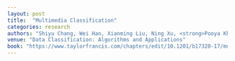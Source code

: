 ```yaml
---
layout: post
title:  "Multimedia Classification"
categories: research
authors: "Shiyu Chang, Wei Han, Xianming Liu, Ning Xu, <strong>Pooya Khorrami</strong>, Thomas S. Huang"
venue: "Data Classification: Algorithms and Applications"
book: "https://www.taylorfrancis.com/chapters/edit/10.1201/b17320-17/multimedia-classification-shiyu-chang-wei-han-xianming-liu-ning-xu-pooya-khorrami-thomas-huang"
---
```


